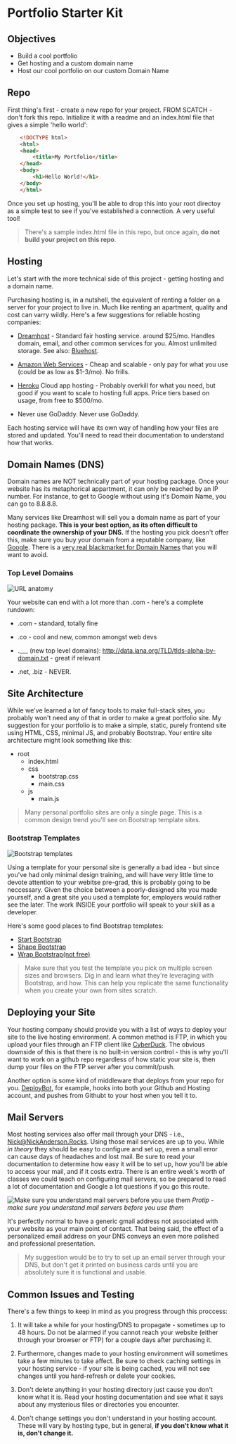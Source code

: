 # Portfolio Starter Kit

## Objectives

- Build a cool portfolio
- Get hosting and a custom domain name
- Host our cool portfolio on our custom Domain Name

## Repo

First thing's first - create a new repo for your project. FROM SCATCH - don't fork this repo. Initialize it with a readme and an index.html file that gives a simple 'hello world':

```html
	<!DOCTYPE html>
	<html>
	<head>
		<title>My Portfolio</title>
	</head>
	<body>
		<h1>Hello World!</h1>
	</body>
	</html>
```

Once you set up hosting, you'll be able to drop this into your root directoy as a simple test to see if you've established a connection. A very useful tool!

> There's a sample index.html file in this repo, but once again, **do not build your project on this repo**.

## Hosting

Let's start with the more technical side of this project - getting hosting and a domain name. 

Purchasing hosting is, in a nutshell, the equivalent of renting a folder on a server for your project to live in. Much like renting an apartment, quality and cost can varry wildly. Here's a few suggestions for reliable hosting companies:

- [Dreamhost](https://www.dreamhost.com/) - Standard fair hosting service. around $25/mo. Handles domain, email, and other common services for you. Almost unlimited storage. See also: [Bluehost](https://www.bluehost.com/).
- [Amazon Web Services](https://aws.amazon.com/) - Cheap and scalable - only pay for what you use (could be as low as $1-3/mo). No frills. 
- [Heroku](https://heroku.com/) Cloud app hosting - Probably overkill for what you need, but good if you want to scale to hosting full apps. Price tiers based on usage, from free to $500/mo.

- Never use GoDaddy. Never use GoDaddy.

Each hosting service will have its own way of handling how your files are stored and updated. You'll need to read their documentation to understand how that works.

## Domain Names (DNS)

Domain names are NOT technically part of your hosting package. Once your website has its metaphorical appartment, it can only be reached by an IP number. For instance, to get to Google without using it's Domain Name, you can go to 8.8.8.8.

Many services like Dreamhost will sell you a domain name as part of your hosting package. **This is your best option, as its often difficult to coordinate the ownership of your DNS.** If the hosting you pick doesn't offer this, make sure you buy your domain from a reputable company, like [Google](https://domains.google/#/). There is a [very real blackmarket for Domain Names](https://gimletmedia.com/episode/7-this-website-is-for-sale/) that you will want to avoid.

### Top Level Domains

![URL anatomy](http://www.masterworks.com/site/wp-content/uploads/2014/05/top-level-domain.jpg)

Your website can end with a lot more than .com - here's a complete rundown:

- .com - standard, totally fine

- .co - cool and new, common amongst web devs

- .___ (new top level domains): http://data.iana.org/TLD/tlds-alpha-by-domain.txt - great if relevant

- .net, .biz - NEVER.

## Site Architecture

While we've learned a lot of fancy tools to make full-stack sites, you probably won't need any of that in order to make a great portfolio site. My suggestion for your portfolio is to make a simple, static, purely frontend site using HTML, CSS, minimal JS, and probably Bootstrap. Your entire site architecture might look something like this:

- root
	- index.html 
	- css
		- bootstrap.css
		- main.css
	- js
		- main.js

> Many personal portfolio sites are only a single page. This is a common design trend you'll see on Bootstrap template sites.


### Bootstrap Templates

![Bootstrap templates](https://startbootstrap.com/img/templates/freelancer.jpg)

Using a template for your personal site is generally a bad idea - but since you've had only minimal design training, and will have very little time to devote attention to your webitse pre-grad, this is probably going to be neccessary. Given the choice between a poorly-designed site you made yourself, and a great site you used a template for, employers would rather see the later. The work INSIDE your portfolio will speak to your skill as a developer.

Here's some good places to find Bootstrap templates:

- [Start Bootstrap](https://startbootstrap.com/)
- [Shape Bootstrap](https://shapebootstrap.net/free-templates)
- [Wrap Bootstrap(not free)](https://wrapbootstrap.com/?ref=bsw)

> Make sure that you test the template you pick on multiple screen sizes and browsers. Dig in and learn what they're leveraging with Bootstrap, and how. This can help you replicate the same functionality when you create your own from sites scratch.

## Deploying your Site

Your hosting company should provide you with a list of ways to deploy your site to the live hosting environment. A common method is FTP, in which you upload your files through an FTP client like [CyberDuck](https://cyberduck.io/). The obvious downside of this is that there is no built-in version control - this is why you'll want to work on a github repo regardless of how static your site is, then dump your files on the FTP server after you commit/push.

Another option is some kind of middleware that deploys from your repo for you. [DeployBot](https://deploybot.com/), for example, hooks into both your Github and Hosting account, and pushes from Githubt to your host when you tell it to. 

## Mail Servers

Most hosting services also offer mail through your DNS - i.e., Nick@NickAnderson.Rocks. Using those mail services are up to you. While *in theory* they should be easy to configure and set up, even a small error can cause days of headaches and lost mail. Be sure to read your documentation to determine how easy it will be to set up, how you'll be able to access your mail, and if it costs extra. There is an entire week's worth of classes we could teach on configuring mail servers, so be prepared to read a lot of documentation and Google a lot questions if you go this route. 

![Make sure you understand mail servers before you use them](http://www.frontpagemag.com/sites/default/files/styles/article_full/public/uploads/2016/01/hillary_clinton3_3.jpg?itok=GajKWux_)
*Protip - make sure you understand mail servers before you use them*

It's perfectly normal to have a generic gmail address not associated with your website as your main point of contact. That being said, the effect of a personalized email address on your DNS conveys an even more polished and professional presentation. 

>My suggestion would be to try to set up an email server through your DNS, but don't get it printed on business cards until you are absolutely sure it is functional and usable. 

## Common Issues and Testing

There's a few things to keep in mind as you progress through this proccess:

1. It will take a while for your hosting/DNS to propagate - sometimes up to 48 hours. Do not be alarmed if you cannot reach your website (either through your browser or FTP) for a couple days after purchasing it.

2. Furthermore, changes made to your hosting environment will sometimes take a few minutes to take affect. Be sure to check caching settings in your hosting service - if your site is being cached, you will not see changes until you hard-refresh or delete your cookies.

3. Don't delete anything in your hosting directory just cause you don't know what it is. Read your hosting documentation and see what it says about any mysterious files or directories you encounter.

4. Don't change settings you don't understand in your hosting account. These will vary by hosting type, but in general, **if you don't know what it is, don't change it.**






